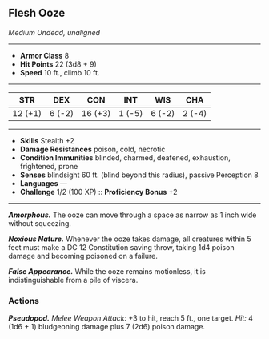 ## Flesh Ooze
*Medium Undead, unaligned*
___
- **Armor Class** 8
- **Hit Points** 22 (3d8 + 9)
- **Speed** 10 ft., climb 10 ft.
___
|  STR  |  DEX  |  CON  |  INT  |  WIS  |  CHA  |
|:-----:|:-----:|:-----:|:-----:|:-----:|:-----:|
|12 (+1)|6 (-2)|16 (+3)|1 (-5)|6 (-2)|2 (-4)|
___
- **Skills** Stealth +2
- **Damage Resistances** poison, cold, necrotic
- **Condition Immunities** blinded, charmed, deafened, exhaustion, frightened, prone
- **Senses** blindsight 60 ft. (blind beyond this radius), passive Perception 8
- **Languages** —
- **Challenge** 1/2 (100 XP) ::	**Proficiency Bonus**  +2
___
***Amorphous.*** The ooze can move through a space as narrow as 1 inch wide without squeezing.

***Noxious Nature.*** Whenever the ooze takes damage, all creatures within 5 feet must make a DC 12 Constitution saving throw, taking 1d4 poison damage and becoming poisoned on a failure.

***False Appearance.*** While the ooze remains motionless, it is indistinguishable from a pile of viscera.

### Actions
***Pseudopod.*** _Melee Weapon Attack:_ +3 to hit, reach 5 ft., one target. _Hit:_ 4 (1d6 + 1) bludgeoning damage plus 7 (2d6) poison damage.



